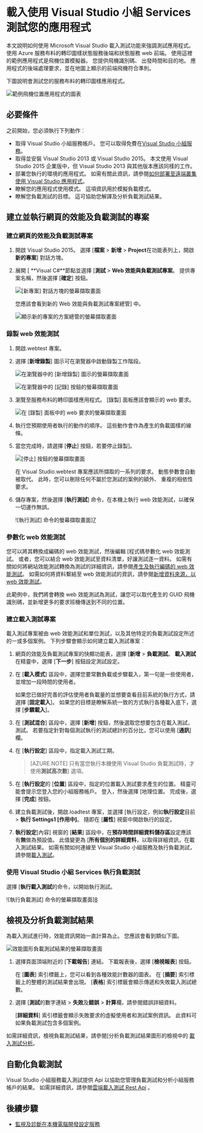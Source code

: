 <properties
    pageTitle="載入使用 Visual Studio 小組 Services 測試您的應用程式 |Microsoft Azure"
    description="了解如何進行測試 Azure 服務布料的轉印圖樣應用程式使用 Visual Studio 小組服務。"
    services="service-fabric"
    documentationCenter="na"
    authors="cawams"
    manager="timlt"
    editor="" />

<tags
    ms.service="multiple"
    ms.devlang="dotnet"
    ms.topic="article"
    ms.tgt_pltfrm="na"
    ms.workload="multiple"
    ms.date="07/29/2016"
    ms.author="cawa" />

# <a name="load-test-your-application-by-using-visual-studio-team-services"></a>載入使用 Visual Studio 小組 Services 測試您的應用程式

本文說明如何使用 Microsoft Visual Studio 載入測試功能來強調測試應用程式。 使用 Azure 服務布料的轉印圖樣狀態服務後端和狀態服務 web 前端。 使用這裡的範例應用程式是飛機位置模擬器。 您提供飛機識別碼、 出發時間和目的地。 應用程式的後端處理要求，並在地圖上顯示的前端飛機符合準則。

下圖說明會測試您的服務布料的轉印圖樣應用程式。

![範例飛機位置應用程式的圖表][0]

## <a name="prerequisites"></a>必要條件
之前開始，您必須執行下列動作︰

- 取得 Visual Studio 小組服務帳戶。 您可以取得免費在[Visual Studio 小組服務](https://www.visualstudio.com)。
- 取得並安裝 Visual Studio 2013 或 Visual Studio 2015。 本文使用 Visual Studio 2015 企業版中，但 Visual Studio 2013 與其他版本應該同樣的工作。
- 部署您執行的環境的應用程式。 如需有關此資訊，請參閱[如何部署至遠端叢集使用 Visual Studio 應用程式](service-fabric-publish-app-remote-cluster.md)。
- 瞭解您的應用程式使用模式。 這項資訊用於模擬負載模式。
- 瞭解您負載測試的目標。 這可協助您解譯及分析負載測試結果。

## <a name="create-and-run-the-web-performance-and-load-test-project"></a>建立並執行網頁的效能及負載測試的專案

### <a name="create-a-web-performance-and-load-test-project"></a>建立網頁的效能及負載測試專案

1. 開啟 Visual Studio 2015。 選擇 [**檔案** > **新增** > **Project**在功能表列上，開啟**新的專案**] 對話方塊。

2. 展開 [ **Visual C#**節點並選擇 [**測試** > **Web 效能與負載測試專案**。 提供專案名稱，然後選擇 [**確定**] 按鈕。

    ![[新專案] 對話方塊的螢幕擷取畫面][1]

    您應該會看到新的 Web 效能與負載測試專案總管] 中。

    ![顯示新的專案的方案總管的螢幕擷取畫面][2]

### <a name="record-a-web-performance-test"></a>錄製 web 效能測試

1. 開啟.webtest 專案。

2. 選擇 [**新增錄製**] 圖示可在瀏覽器中啟動錄製工作階段。

    ![在瀏覽器中的 [新增錄製] 圖示的螢幕擷取畫面][3]

    ![在瀏覽器中的 [記錄] 按鈕的螢幕擷取畫面][4]

3. 瀏覽至服務布料的轉印圖樣應用程式。 [錄製] 面板應該會顯示的 web 要求。

    ![在 [錄製] 面板中的 web 要求的螢幕擷取畫面][5]

4. 執行您預期使用者執行的動作的順序。 這些動作會作為產生的負載圖樣的線條。

5. 當您完成時，請選擇 [**停止**] 按鈕，若要停止錄製]。

    ![[停止] 按鈕的螢幕擷取畫面][6]

    在 Visual Studio.webtest 專案應該所擷取的一系列的要求。 動態參數會自動被取代。 此時，您可以刪除任何不屬於您測試的案例的額外、 重複的相依性要求。

6. 儲存專案，然後選擇 [**執行測試**] 命令，在本機上執行 web 效能測試，以確保一切運作無誤。

    ![執行測試] 命令的螢幕擷取畫面][7]

### <a name="parameterize-the-web-performance-test"></a>參數化 web 效能測試

您可以將其轉換成編碼的 web 效能測試，然後編輯 [程式碼參數化 web 效能測試。 或者，您可以結合 web 效能測試至資料清單，好讓測試逐一資料。 如需有關如何將網站效能測試轉換為測試的詳細資訊，請參閱[產生及執行編碼的 web 效能測試](https://msdn.microsoft.com/library/ms182552.aspx)。 如需如何將資料繫結至 web 效能測試的資訊，請參閱[新增資料來源，以 web 效能測試](https://msdn.microsoft.com/library/ms243142.aspx)。

此範例中，我們將會轉換 web 效能測試為測試，讓您可以取代產生的 GUID 飛機識別碼，並新增更多的要求班機傳送到不同的位置。

### <a name="create-a-load-test-project"></a>建立載入測試專案

載入測試專案被由 web 效能測試和單位測試，以及其他特定的負載測試設定所述的一或多個案例。 下列步驟會顯示如何建立載入測試專案︰

1. 網頁的效能及負載測試專案的快顯功能表，選擇 [**新增** > **負載測試**。 **載入測試**在精靈中，選擇 [**下一步**] 按鈕設定測試設定。

2. 在 [**載入模式**] 區段中，選擇您要常數負載或步驟載入，第一句是一些使用者，並增加一段時間的使用者。

    如果您已做好完善的評估使用者負載量的並想要查看目前系統的執行方式，請選擇 [**固定載入**]。 如果您的目標是瞭解系統一致的方式執行各種載入底下，選擇 [**步驟載入**]。

3. 在 [**測試混合**] 區段中，選擇 [**新增**] 按鈕，然後選取您想要包含在載入測試，測試。 若要指定針對每個測試執行的測試總計的百分比，您可以使用 [**通訊**] 欄。

4. 在 [**執行設定**] 區段中，指定載入測試工期。

    >[AZURE.NOTE] 只有當您執行本機使用 Visual Studio 負載測試時，才使用**測試高次數**] 選項。

5. 在 [**執行設定**的 [**位置**] 區段中，指定的位置載入測試要求產生的位置。 精靈可能會提示您登入您的小組服務帳戶。 登入，然後選擇 [地理位置。 完成後，選擇 [**完成**] 按鈕。

6. 建立負載測試後，開啟.loadtest 專案，並選擇 [執行設定，例如**執行設定**目前 > **執行 Settings1 [作用中]**。 隨即在 [**屬性**] 視窗中開啟執行的設定。

7. **執行設定**[內容] 視窗的 [**結果**] 區段中，在**預存時間詳細資料儲存區**設定應該有**無**做為預設值。 此值變更為 [**所有個別的詳細資料**，以取得詳細資訊，在載入測試結果。 如需有關如何連線至 Visual Studio 小組服務及執行負載測試，請參閱[載入測試](https://www.visualstudio.com/load-testing.aspx)。

### <a name="run-the-load-test-by-using-visual-studio-team-services"></a>使用 Visual Studio 小組 Services 執行負載測試

選擇 [**執行載入測試**的命令，以開始執行測試。

![執行負載測試] 命令的螢幕擷取畫面][8]

## <a name="view-and-analyze-the-load-test-results"></a>檢視及分析負載測試結果

為載入測試進行時，效能資訊開始一直計算為止。 您應該會看到類似下圖。

![效能圖形負載測試結果的螢幕擷取畫面][9]

1. 選擇頁面頂端附近的 [**下載報告**] 連結。 下載報表後，選擇 [**檢視報表**] 按鈕。

    在 [**圖表**] 索引標籤上，您可以看到各種效能計數器的圖表。 在 [**摘要**] 索引標籤上的整體的測試結果會出現。 [**表格**] 索引標籤會顯示傳遞和失敗載入測試總數。

2. 選擇 [**測試**的數字連結 > **失敗**及**錯誤** > **計算**欄，請參閱錯誤詳細資料。

    [**詳細資料**] 索引標籤會顯示失敗要求的虛擬使用者和測試案例資訊。 此資料可如果負載測試包含多個案例。

如需詳細資訊，檢視負載測試結果，請參閱[分析負載測試結果圖形的檢視中的 [載入測試分析](https://www.visualstudio.com/load-testing.aspx)。

## <a name="automate-your-load-test"></a>自動化負載測試

Visual Studio 小組服務載入測試提供 Api 以協助您管理負載測試和分析小組服務帳戶的結果。 如需詳細資訊，請參閱[雲端載入測試 Rest Api](http://blogs.msdn.com/b/visualstudioalm/archive/2014/11/03/cloud-load-testing-rest-apis-are-here.aspx) 。

## <a name="next-steps"></a>後續步驟
- [監視及診斷在本機電腦開發設定服務](service-fabric-diagnostics-how-to-monitor-and-diagnose-services-locally.md)

[0]: ./media/service-fabric-vso-load-test/OverviewDiagram.png
[1]: ./media/service-fabric-vso-load-test/NewProjectDialog.png
[2]: ./media/service-fabric-vso-load-test/Project.png
[3]: ./media/service-fabric-vso-load-test/AddRecording.png
[4]: ./media/service-fabric-vso-load-test/AddRecording2.png
[5]: ./media/service-fabric-vso-load-test/ActionSequence.png
[6]: ./media/service-fabric-vso-load-test/StopRecording.png
[7]: ./media/service-fabric-vso-load-test/RunTest.png
[8]: ./media/service-fabric-vso-load-test/RunTest2.png
[9]: ./media/service-fabric-vso-load-test/Graph.png
